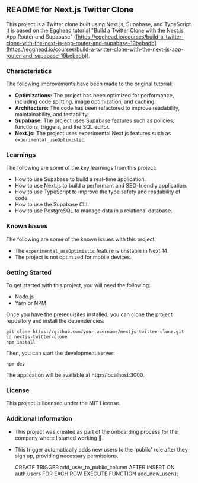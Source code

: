 ## README for Next.js Twitter Clone

This project is a Twitter clone built using Next.js, Supabase, and TypeScript. It is based on the Egghead tutorial "Build a Twitter Clone with the Next.js App Router and Supabase" ([https://egghead.io/courses/build-a-twitter-clone-with-the-next-js-app-router-and-supabase-19bebadb](https://egghead.io/courses/build-a-twitter-clone-with-the-next-js-app-router-and-supabase-19bebadb)).

### Characteristics

The following improvements have been made to the original tutorial:

* **Optimizations:** The project has been optimized for performance, including code splitting, image optimization, and caching.
* **Architecture:** The code has been refactored to improve readability, maintainability, and testability.
* **Supabase:** The project uses Supabase features such as policies, functions, triggers, and the SQL editor.
* **Next.js:** The project uses experimental Next.js features such as `experimental_useOptimistic`.

### Learnings

The following are some of the key learnings from this project:

* How to use Supabase to build a real-time application.
* How to use Next.js to build a performant and SEO-friendly application.
* How to use TypeScript to improve the type safety and readability of code.
* How to use the Supabase CLI.
* How to use PostgreSQL to manage data in a relational database.

### Known Issues

The following are some of the known issues with this project:

* The `experimental_useOptimistic` feature is unstable in Next 14.
* The project is not optimized for mobile devices.


### Getting Started

To get started with this project, you will need the following:

* Node.js
* Yarn or NPM

Once you have the prerequisites installed, you can clone the project repository and install the dependencies:

```
git clone https://github.com/your-username/nextjs-twitter-clone.git
cd nextjs-twitter-clone
npm install
```

Then, you can start the development server:

```
npm dev
```

The application will be available at http://localhost:3000.


### License

This project is licensed under the MIT License.

### Additional Information

* This project was created as part of the onboarding process for the company where I started working 🚀.
* This trigger automatically adds new users to the 'public' role after they sign up, providing necessary permissions.

    CREATE TRIGGER add_user_to_public_column
    AFTER INSERT ON auth.users
    FOR EACH ROW 
    EXECUTE FUNCTION add_new_user();


